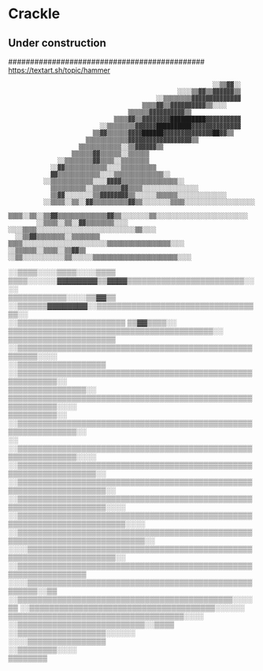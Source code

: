 # Crackle
<h2>Under construction</h2>

############################################# https://textart.sh/topic/hammer

                                                              ░░▒▒▓▓░░                                                                                                                                                    
                                                    ░░░░▒▒▓▓▒▒▓▓▓▓▓▓▒▒                                                                                                                                                    
                                              ░░▒▒▒▒▒▒▒▒▓▓▓▓▓▓▓▓▓▓▓▓▓▓                                                                                                                                                    
                                          ▒▒▒▒▓▓▒▒▓▓▓▓▓▓▓▓▓▓▒▒░░░░                                                                                                                                                        
                                      ▒▒▒▒▒▒▓▓▓▓▓▓▓▓▓▓▒▒                                                                                                                                                                  
                                  ▒▒▒▒▓▓▒▒▓▓▓▓▓▓▓▓██████████▓▓▓▓▓▓▓▓▓▓                                                                                                                                                    
                              ░░▒▒▒▒▒▒▒▒▓▓▓▓▓▓██████████▓▓▓▓▓▓▓▓▓▓▓▓▓▓                                                                                                                                                    
                            ▒▒▓▓▒▒▒▒▒▒▓▓▓▓██████▓▓▓▓▓▓▓▓▓▓▓▓▓▓██▓▓▒▒                                                                                                                                                      
                          ▒▒▒▒▒▒▒▒▒▒▒▒▓▓▓▓▓▓▓▓▓▓▓▓▓▓▓▓▓▓▒▒                                                                                                                                                                
                        ▒▒▒▒▒▒▒▒▒▒▒▒░░▒▒▓▓▓▓▓▓▒▒                                                                                                                                                                          
                      ▒▒▒▒▒▒▓▓▒▒▒▒▒▒░░▒▒▒▒▒▒                                                                                                                                                                              
                  ░░▒▒▒▒▒▒▒▒▓▓▒▒▒▒░░▒▒▒▒▒▒▒▒                                                                                                                                                                              
                ░░▓▓▒▒▒▒▒▒▒▒▒▒▒▒░░░░▒▒▒▒▒▒▒▒▒▒                                                                                                                                                                            
                ▓▓▒▒▒▒▒▒▒▒▒▒▒▒░░░░▒▒▒▒▒▒▒▒▒▒▒▒▒▒░░                                                                                                                                                                        
              ░░▒▒▒▒▒▒▒▒▒▒▒▒░░░░▓▓▓▓▒▒▒▒▒▒▒▒▒▒▒▒▒▒▒▒░░                                                                                                                                                                    
                ▒▒▒▒▒▒▒▒▒▒░░▒▒▒▒▒▒▒▒▓▓▒▒▒▒░░░░░░░░░░░░░░░░                                                                                                                                                                
                ▒▒▓▓░░░░░░░░▒▒▓▓▓▓▓▓▓▓▒▒░░░░░░▒▒▒▒▒▒░░░░░░░░░░░░░░                                                                                                                                                        
              ░░▒▒▒▒░░▒▒░░▓▓▒▒▒▒▒▒▒▒▒▒▓▓▒▒░░░░░░░░▒▒▒▒░░░░░░░░░░░░░░░░░░░░                                                                                                                                                
              ▒▒▒▒░░▒▒░░▒▒▓▓▒▒▒▒▒▒▒▒▒▒▒▒▒▒▓▓▒▒░░░░░░░░▒▒░░░░░░░░░░░░░░░░░░░░░░░░░░                                                                                                                                        
            ░░▒▒▒▒░░▒▒░░▓▓▒▒▒▒▒▒▒▒░░░░          ░░░░▒▒▒▒░░░░░░░░░░░░░░░░░░░░░░░░░░░░▒▒░░░░                                                                                                                                
      ░░▒▒▓▓▒▒▒▒▒▒▒▒░░▒▒▒▒▒▒▒▒                            ▒▒▒▒░░░░░░░░░░░░░░░░░░░░░░░░▒▒▒▒▒▒▒▒▒▒▒▒▒▒▒▒▒▒░░░░                                                                                                              
    ░░▒▒▒▒▒▒░░▒▒▒▒░░▒▒▓▓▒▒                                        ░░▒▒░░░░░░░░░░░░▒▒░░░░░░▒▒▒▒▒▒▒▒▒▒▒▒▒▒▒▒▒▒▒▒▒▒▒▒░░░░                                                                                                    
  ░░▒▒▒▒░░░░▒▒▒▒░░░░▒▒▒▒                                                  ▒▒▒▒░░░░░░▓▓▓▓▓▓▓▓▒▒▓▓▓▓▒▒▒▒▒▒▒▒▒▒▒▒▒▒▒▒▒▒▒▒▒▒▒▒░░░░                                                                                            
  ▒▒▒▒▒▒▒▒▒▒▒▒░░░░▒▒▓▓▒▒                                                        ░░▒▒▒▒▒▒▓▓▓▓▓▓▓▓░░▒▒▒▒▒▒▒▒▒▒▒▒▒▒▒▒▒▒▒▒▒▒▒▒▒▒▒▒▒▒▒▒▒▒░░                                                                                    
░░▒▒▒▒▒▒▒▒▒▒▒▒▒▒▒▒▒▒▒▒▒▒                                                              ▒▒▓▓▒▒▒▒░░  ▒▒▒▒▒▒▒▒▒▒▒▒▒▒▒▒▒▒▒▒▒▒▒▒▒▒▒▒▒▒▒▒▒▒▒▒▒▒▒▒▒▒░░                                                                            
  ▒▒▒▒▒▒▒▒▒▒▒▒▒▒▒▒▒▒▒▒▒▒                                                                  ░░▒▒▒▒▒▒▒▒▒▒▒▒▒▒▒▒▒▒▒▒▒▒▒▒▒▒▒▒▒▒▒▒▒▒▒▒▒▒▒▒▒▒▒▒▒▒▒▒▒▒▒▒▒▒░░░░                                                                    
  ░░▒▒▒▒▒▒▒▒▒▒▒▒▒▒▒▒▒▒                                                                        ░░▒▒▒▒▒▒▒▒▒▒▒▒▒▒▒▒▒▒▒▒▒▒▒▒▒▒▒▒▒▒▒▒▒▒▒▒▒▒▒▒▒▒▒▒▒▒▒▒▒▒▒▒▒▒▒▒▒▒░░                                                              
    ▒▒▒▒▒▒▒▒▒▒▒▒▒▒▒▒░░                                                                              ▒▒▒▒▒▒▒▒▒▒▒▒▒▒▒▒▒▒▒▒▒▒▒▒▒▒▒▒▒▒▒▒▒▒▒▒▒▒▒▒▒▒▒▒▒▒▒▒▒▒▒▒▒▒▒▒▒▒▒▒░░░░                                                      
        ▒▒▒▒▒▒▒▒▒▒░░                                                                                    ░░▒▒▒▒▒▒▒▒▒▒▒▒▒▒▒▒▒▒▒▒▒▒▒▒▒▒▒▒▒▒▒▒▒▒▒▒▒▒▒▒▒▒▒▒▒▒▒▒▒▒▒▒▒▒▒▒▒▒▒▒▒▒░░                                                
              ░░                                                                                              ░░▒▒▒▒▒▒▒▒▒▒▒▒▒▒▒▒▒▒▒▒▒▒▒▒▒▒▒▒▒▒▒▒▒▒▒▒▒▒▒▒▒▒▒▒▒▒▒▒▒▒▒▒▒▒▒▒▒▒▒▒▒▒░░░░                                        
                                                                                                                  ░░▒▒▒▒▒▒▒▒▒▒▒▒▒▒▒▒▒▒▒▒▒▒▒▒▒▒▒▒▒▒▒▒▒▒▒▒▒▒▒▒▒▒▒▒▒▒▒▒▒▒▒▒▒▒▒▒▒▒▒▒▒▒▒▒▒▒░░                                  
                                                                                                                        ░░▒▒▒▒▒▒▒▒▒▒▒▒▒▒▒▒▒▒▒▒▒▒▒▒▒▒▒▒▒▒▒▒▒▒▒▒▒▒▒▒▒▒▒▒▒▒▒▒▒▒▒▒▒▒▒▒▒▒▒▒▒▒▒▒▒▒▒▒░░                          
                                                                                                                              ░░▒▒▒▒▒▒▒▒▒▒▒▒▒▒▒▒▒▒▒▒▒▒▒▒▒▒▒▒▒▒▒▒▒▒▒▒▒▒▒▒▒▒▒▒▒▒▒▒▒▒▒▒▒▒▒▒▒▒▒▒▒▒▒▒▒▒▒▒░░░░                  
                                                                                                                                    ░░▒▒▒▒▒▒▒▒▒▒▒▒▒▒▒▒▒▒▒▒▒▒▒▒▒▒▒▒▒▒▒▒▒▒▒▒▒▒▒▒▒▒▒▒▒▒▒▒▒▒▒▒▒▒▒▒▒▒▒▒▒▒▒▒▒▒▒▒▒▒▒▒░░░░        
                                                                                                                                          ░░▒▒▒▒▒▒▒▒▒▒▒▒▒▒▒▒▒▒▒▒▒▒▒▒▒▒▒▒▒▒▒▒▒▒▒▒▒▒▒▒▒▒▒▒▒▒▒▒▒▒▒▒▒▒▒▒▒▒▒▒▒▒▒▒▒▒▒▒▒▒▒▒▒▒▒▒░░
                                                                                                                                                ░░░░▒▒▒▒▒▒▒▒▒▒▒▒▒▒▒▒▒▒▒▒▒▒▒▒▒▒▒▒▒▒▒▒▒▒▒▒▒▒▒▒▒▒▒▒▒▒▒▒▒▒▒▒▒▒▒▒▒▒▒▒▒▒▒▒▒▒▒▒░░
                                                                                                                                                        ░░▒▒▒▒▒▒▒▒▒▒▒▒▒▒▒▒▒▒▒▒▒▒▒▒▒▒▒▒▒▒▒▒▒▒▒▒▒▒▒▒▒▒▒▒▒▒▒▒▒▒▒▒▒▒▒▒▒▒▒▒▒▒▒▒
                                                                                                                                                              ░░░░▒▒▒▒▒▒▒▒▒▒▒▒▒▒▒▒▒▒▒▒▒▒▒▒▒▒▒▒▒▒▒▒▒▒▒▒▒▒▒▒▒▒▒▒▒▒▒▒▒▒▒▒░░▒▒
                                                                                                                                                                      ░░▒▒▒▒▒▒▒▒▒▒▒▒▒▒▒▒▒▒▒▒▒▒▒▒▒▒▒▒▒▒▒▒▒▒▒▒▒▒▒▒▒▒▒▒░░░░▒▒
                                                                                                                                                                            ░░▒▒▒▒▒▒▒▒▒▒▒▒▒▒▒▒▒▒▒▒▒▒▒▒▒▒▒▒▒▒▒▒▒▒▒▒▒▒░░░░░░
                                                                                                                                                                                  ▒▒▒▒▒▒▒▒▒▒▒▒▒▒▒▒▒▒▒▒▒▒▒▒▒▒▒▒▒▒▒▒▒▒▒▒░░░░
                                                                                                                                                                                      ░░▒▒▒▒▒▒▒▒▒▒▒▒▒▒▒▒▒▒▒▒▒▒▒▒▒▒░░▒▒▒▒  
                                                                                                                                                                                              ░░▒▒▒▒▒▒▒▒▒▒▒▒▒▒▒▒▒▒░░░░░░  
                                                                                                                                                                                                  ░░░░▒▒▒▒▒▒▒▒▒▒▒▒▒▒▒▒    
                                                                                                                                                                                                        ░░▒▒▒▒▒▒▒▒░░░░    
                                                                                                                                                                                                            ▒▒▒▒▒▒▒▒      
